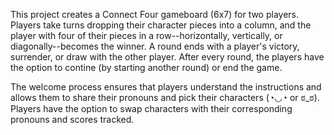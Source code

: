 This project creates a Connect Four gameboard (6x7) for two players. Players take turns dropping their character pieces into a column, and the player with four of their pieces in a row--horizontally, vertically, or diagonally--becomes the winner. A round ends with a player's victory, surrender, or draw with the other player. After every round, the players have the option to contine (by starting another round) or end the game. 

The welcome process ensures that players understand the instructions and allows them to share their pronouns and pick their characters (◔◡◔ or ಠ_ಠ). Players have the option to swap characters with their corresponding pronouns and scores tracked.
